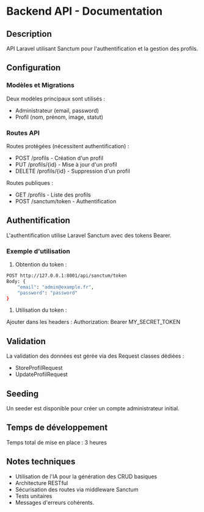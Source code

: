 # Backend API - Documentation

## Description

API Laravel utilisant Sanctum pour l'authentification et la gestion des profils.

## Configuration

### Modèles et Migrations

Deux modèles principaux sont utilisés :

- Administrateur (email, password)
- Profil (nom, prénom, image, statut)

### Routes API

Routes protégées (nécessitent authentification) :

- POST /profils - Création d'un profil
- PUT /profils/{id} - Mise à jour d'un profil
- DELETE /profils/{id} - Suppression d'un profil

Routes publiques :

- GET /profils - Liste des profils
- POST /sanctum/token - Authentification

## Authentification

L'authentification utilise Laravel Sanctum avec des tokens Bearer.

### Exemple d'utilisation

1. Obtention du token :

```bash
POST http://127.0.0.1:8001/api/sanctum/token
Body: {
    "email": "admin@example.fr",
    "password": "password"
}
```

1. Utilisation du token :

Ajouter dans les headers : Authorization: Bearer MY_SECRET_TOKEN

## Validation

La validation des données est gérée via des Request classes dédiées :

- StoreProfilRequest
- UpdateProfilRequest

## Seeding

Un seeder est disponible pour créer un compte administrateur initial.

## Temps de développement

Temps total de mise en place : 3 heures

## Notes techniques

- Utilisation de l'IA pour la génération des CRUD basiques
- Architecture RESTful
- Sécurisation des routes via middleware Sanctum
- Tests unitaires
- Messages d'erreurs cohérents.
